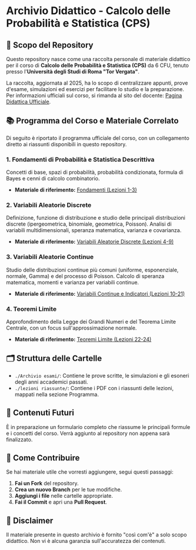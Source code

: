 # Archivio Didattico - Calcolo delle Probabilità e Statistica (CPS)

## 🎯 Scopo del Repository

Questo repository nasce come una raccolta personale di materiale didattico per il corso di **Calcolo delle Probabilità e Statistica (CPS)** da 6 CFU, tenuto presso l'**Università degli Studi di Roma "Tor Vergata"**.

La raccolta, aggiornata al 2025, ha lo scopo di centralizzare appunti, prove d'esame, simulazioni ed esercizi per facilitare lo studio e la preparazione. Per informazioni ufficiali sul corso, si rimanda al sito del docente: [Pagina Didattica Ufficiale](https://www.mat.uniroma2.it/~macci/didattica-corsoST.htm).

## 📚 Programma del Corso e Materiale Correlato

Di seguito è riportato il programma ufficiale del corso, con un collegamento diretto ai riassunti disponibili in questo repository.

### 1. Fondamenti di Probabilità e Statistica Descrittiva
Concetti di base, spazi di probabilità, probabilità condizionata, formula di Bayes e cenni di calcolo combinatorio.
* **Materiale di riferimento:** [Fondamenti (Lezioni 1-3)](./lezioni%20riassunte/CPS___Fondamenti__Lezioni_1_3_.pdf)

### 2. Variabili Aleatorie Discrete
Definizione, funzione di distribuzione e studio delle principali distribuzioni discrete (ipergeometrica, binomiale, geometrica, Poisson). Analisi di variabili multidimensionali, speranza matematica, varianza e covarianza.
* **Materiale di riferimento:** [Variabili Aleatorie Discrete (Lezioni 4-9)](./lezioni%20riassunte/CPS___Variabili_Aleatorie_Discrete__Lezioni_4_9_.pdf)

### 3. Variabili Aleatorie Continue
Studio delle distribuzioni continue più comuni (uniforme, esponenziale, normale, Gamma) e del processo di Poisson. Calcolo di speranza matematica, momenti e varianza per variabili continue.
* **Materiale di riferimento:** [Variabili Continue e Indicatori (Lezioni 10-21)](./lezioni%20riassunte/CPS___Variabili_Continue_e_Indicatori__Lezioni_10_21_.pdf)

### 4. Teoremi Limite
Approfondimento della Legge dei Grandi Numeri e del Teorema Limite Centrale, con un focus sull'approssimazione normale.
* **Materiale di riferimento:** [Teoremi Limite (Lezioni 22-24)](./lezioni%20riassunte/CPS___Teoremi_Limite__Lezioni_22_24_.pdf)

## 🗂️ Struttura delle Cartelle

* `./Archivio esami/`: Contiene le prove scritte, le simulazioni e gli esoneri degli anni accademici passati.
* `./lezioni riassunte/`: Contiene i PDF con i riassunti delle lezioni, mappati nella sezione Programma.

## 🚀 Contenuti Futuri

È in preparazione un formulario completo che riassume le principali formule e i concetti del corso. Verrà aggiunto al repository non appena sarà finalizzato.

## 🤝 Come Contribuire

Se hai materiale utile che vorresti aggiungere, segui questi passaggi:
1.  **Fai un Fork** del repository.
2.  **Crea un nuovo Branch** per le tue modifiche.
3.  **Aggiungi i file** nelle cartelle appropriate.
4.  **Fai il Commit** e apri una **Pull Request**.

## 📝 Disclaimer

Il materiale presente in questo archivio è fornito "così com'è" a solo scopo didattico. Non vi è alcuna garanzia sull'accuratezza dei contenuti.
